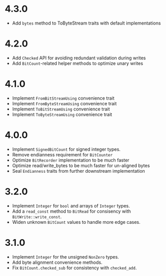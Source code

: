 # 4.3.0

- Add `bytes` method to ToByteStream traits with default implementations

# 4.2.0

- Add `Checked` API for avoiding redundant validation during writes
- Add `BitCount`-related helper methods to optimize unary writes

# 4.1.0

- Implement `FromBitStreamUsing` convenience trait
- Implement `FromByteStreamUsing` convenience trait
- Implement `ToBitStreamUsing` convenience trait
- Implement `ToByteStreamUsing` convenience trait

# 4.0.0

- Implement `SignedBitCount` for signed integer types.
- Remove endianness requirement for `BitCounter`
- Optimize `BitRecorder` implementation to be much faster
- Optimize read/write_bytes to be much faster for un-aligned bytes
- Seal `Endianness` traits from further downstream implementation

# 3.2.0

- Implement `Integer` for `bool` and arrays of `Integer` types.
- Add a `read_const` method to `BitRead` for consisency with `BitWrite::write_const`.
- Widen unknown `BitCount` values to handle more edge cases.

# 3.1.0

- Implement `Integer` for the unsigned `NonZero` types.
- Add byte alignment convenience methods.
- Fix `BitCount.checked_sub` for consistency with `checked_add`.

